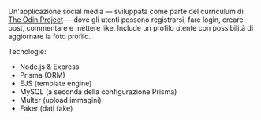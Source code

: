 Un'applicazione social media — sviluppata come parte del curriculum di [The Odin Project](https://www.theodinproject.com/) — dove gli utenti possono registrarsi, fare login, creare post, commentare e mettere like. Include un profilo utente con possibilità di aggiornare la foto profilo.

Tecnologie:
- Node.js & Express
- Prisma (ORM)
- EJS (template engine)
- MySQL (a seconda della configurazione Prisma)
- Multer (upload immagini)
- Faker (dati fake)
